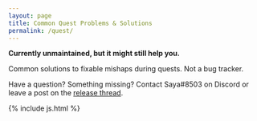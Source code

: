 ```yaml
---
layout: page
title: Common Quest Problems & Solutions
permalink: /quest/
---
```

**Currently unmaintained, but it might still help you.**

Common solutions to fixable mishaps during quests. Not a bug tracker.
<p>Have a question? Something missing? Contact Saya#8503 on Discord or leave a post on the <a href="https://forums.wynncraft.com/threads/uwynn-release-thread.295591/">release thread</a>.</p>
<div id="table-container"></div>



{% include js.html %}
<script>
  CsvToHtmlTable.init({
    csv_path: 'https://docs.google.com/spreadsheets/d/1sQPdqYGAegmhV3ngyjjNaxpoDFnioyJqxIdhR2PeQdY/export?format=csv', 
    element: 'table-container', 
    allow_download: false,
    csv_options: {separator: ',', delimiter: '"'},
    datatables_options: {
      "paging": false, 
      "order": [[1,'asc']],
      "autoWidth": false,
      "columns": [
        { "width": "20%" }, // Issue name
        { "width": "5%" }, // quest level
        { "width": "15%" }, // quest name
        { "width": "5%" }, // quest stage
        { "width": "20%" }, // notes
        { "width": "10%" }, // status 
        { "width": "25%" } // solution
      ]
    }
  });
</script>